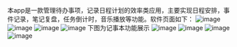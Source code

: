 本app是一款管理待办事项，记录日程计划的效率类应用，主要实现日程安排，事件记录，笔记复盘，任务倒计时，音乐播放等功能。软件页面如下：
![image](https://github.com/user-attachments/assets/84cf5388-2195-40f6-84bf-e6ddfdbe8a90)
![image](https://github.com/user-attachments/assets/54fab7b1-75c6-4727-b824-97f8cf15751b)
![image](https://github.com/user-attachments/assets/135f3fad-72fd-4d9d-9403-8544cb6b78a9)
![image](https://github.com/user-attachments/assets/ef955dd2-65ab-40f1-b9a5-26fba6028847)
下图为记事本功能展示
![image](https://github.com/user-attachments/assets/7ed07eab-5d4f-4d08-8c27-df0b8a9f4eed)
![image](https://github.com/user-attachments/assets/2e2f0c46-aa47-4214-90f8-a24672498b35)
![image](https://github.com/user-attachments/assets/7afeed0b-87be-44ee-9a08-29bbaf48e7d6)
![image](https://github.com/user-attachments/assets/15ba80a6-c61c-4875-8275-7f2755f9ee44)
